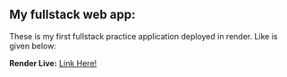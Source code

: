 ## My fullstack web app:
These is my first fullstack practice application deployed in render. Like is given below:

**Render Live:** [Link Here!](https://chatgpt.com/s/t_68b6b8174a4c81918e07172c8994331c)
